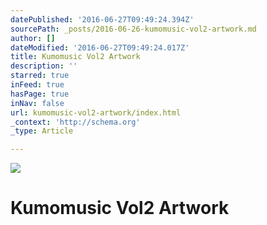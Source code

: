 ```yaml
---
datePublished: '2016-06-27T09:49:24.394Z'
sourcePath: _posts/2016-06-26-kumomusic-vol2-artwork.md
author: []
dateModified: '2016-06-27T09:49:24.017Z'
title: Kumomusic Vol2 Artwork
description: ''
starred: true
inFeed: true
hasPage: true
inNav: false
url: kumomusic-vol2-artwork/index.html
_context: 'http://schema.org'
_type: Article

---
```

![](https://the-grid-user-content.s3-us-west-2.amazonaws.com/b3bac3d5-7eb8-4ab5-b078-5b67fab3dfee.jpg)

# Kumomusic Vol2 Artwork